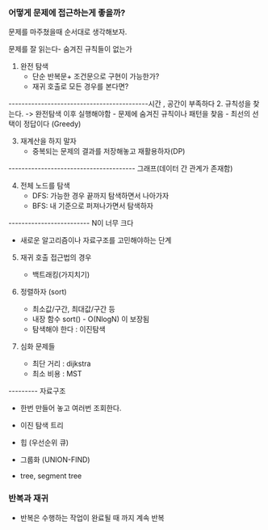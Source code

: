 ### 어떻게 문제에 접근하는게 좋을까?

문제를 마주쳤을때 순서대로 생각해보자.

문제를 잘 읽는다- 숨겨진 규칙들이 없는가

1. 완전 탐색
   - 단순 반복문+ 조건문으로 구현이 가능한가?
   - 재귀 호출로 모든 경우를 본다면?

-------------------------------------------시간 , 공간이 부족하다
2. 규칙성을 찾는다. -> 완전탐색 이후 실행해야함
    - 문제에 숨겨진 규칙이나 패턴을 찾음
    - 최선의 선택이 정답이다 (Greedy)

3. 재계산을 하지 말자
   - 중복되는 문제의 결과를 저장해놓고 재활용하자(DP)
  
--------------------------------------- 그래프(데이터 간 관계가 존재함)

4. 전체 노드를 탐색
   - DFS: 가능한 경우 끝까지 탐색하면서 나아가자
   - BFS: 내 기준으로 퍼져나가면서 탐색하자

------------------------- N이 너무 크다
- 새로운 알고리즘이나 자료구조를 고민해야하는 단계

5. 재귀 호출 접근법의 경우
   - 백트래킹(가지치기)

6. 정렬하자 (sort)
   - 최소값/구간, 최대값/구간 등
   - 내장 함수 sort() - O(NlogN) 이 보장됨
   - 탐색해야 한다 : 이진탐색

7. 심화 문제들
   - 최단 거리 : dijkstra
   - 최소 비용 : MST

--------- 자료구조
- 한번 만들어 놓고 여러번 조회한다.

- 이진 탐색 트리
- 힙 (우선순위 큐)
- 그룹화 (UNION-FIND)
- tree, segment tree


### 반복과 재귀

- 반복은 수행하는 작업이 완료될 때 까지 계속 반복